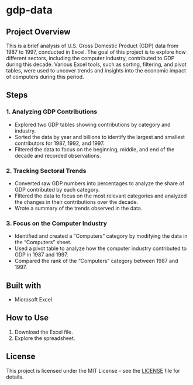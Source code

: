 # gdp-data

## Project Overview

This is a brief analysis of U.S. Gross Domestic Product (GDP) data from 1987 to 1997, conducted in Excel. The goal of this project is to explore how different sectors, including the computer industry, contributed to GDP during this decade. Various Excel tools, such as sorting, filtering, and pivot tables, were used to uncover trends and insights into the economic impact of computers during this period.

## Steps

### 1. **Analyzing GDP Contributions**
   - Explored two GDP tables showing contributions by category and industry.
   - Sorted the data by year and billions to identify the largest and smallest contributors for 1987, 1992, and 1997.
   - Filtered the data to focus on the beginning, middle, and end of the decade and recorded observations.

### 2. **Tracking Sectoral Trends**
   - Converted raw GDP numbers into percentages to analyze the share of GDP contributed by each category.
   - Filtered the data to focus on the most relevant categories and analyzed the changes in their contributions over the decade.
   - Wrote a summary of the trends observed in the data.

### 3. **Focus on the Computer Industry**
   - Identified and created a “Computers” category by modifying the data in the “Computers” sheet.
   - Used a pivot table to analyze how the computer industry contributed to GDP in 1987 and 1997.
   - Compared the rank of the “Computers” category between 1987 and 1997.

## Built with
- Microsoft Excel

## How to Use
1. Download the Excel file.
2. Explore the spreadsheet.

## License
This project is licensed under the MIT License - see the [LICENSE](LICENSE) file for details.
